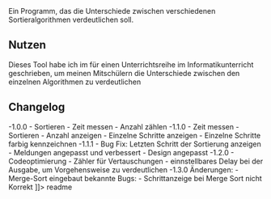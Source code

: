 <snippet>
  <content><![CDATA[
# ${1:SortAlgo}

Ein Programm, das die Unterschiede zwischen verschiedenen Sortieralgorithmen verdeutlichen soll.

## Nutzen

Dieses Tool habe ich im für einen Unterrichtsreihe im Informatikunterricht geschrieben, um meinen Mitschülern die Unterschiede zwischen den einzelnen Algorithmen zu verdeutlichen

## Changelog
-1.0.0
	- Sortieren
	- Zeit messen
	- Anzahl zählen
-1.1.0
	- Zeit messen
	- Sortieren
	- Anzahl anzeigen
	- Einzelne Schritte anzeigen
	- Einzelne Schritte farbig kennzeichnen
-1.1.1
	- Bug Fix: Letzten Schritt der Sortierung anzeigen
	- Meldungen angepasst und verbessert
	- Design angepasst
-1.2.0
	- Codeoptimierung
	- Zähler für Vertauschungen
	- einnstellbares Delay bei der Ausgabe, um Vorgehensweise zu verdeutlichen
-1.3.0
	Änderungen:
	- Merge-Sort eingebaut
	bekannte Bugs:
	- Schrittanzeige bei Merge Sort nicht Korrekt
]]></content>
  <tabTrigger>readme</tabTrigger>
</snippet>